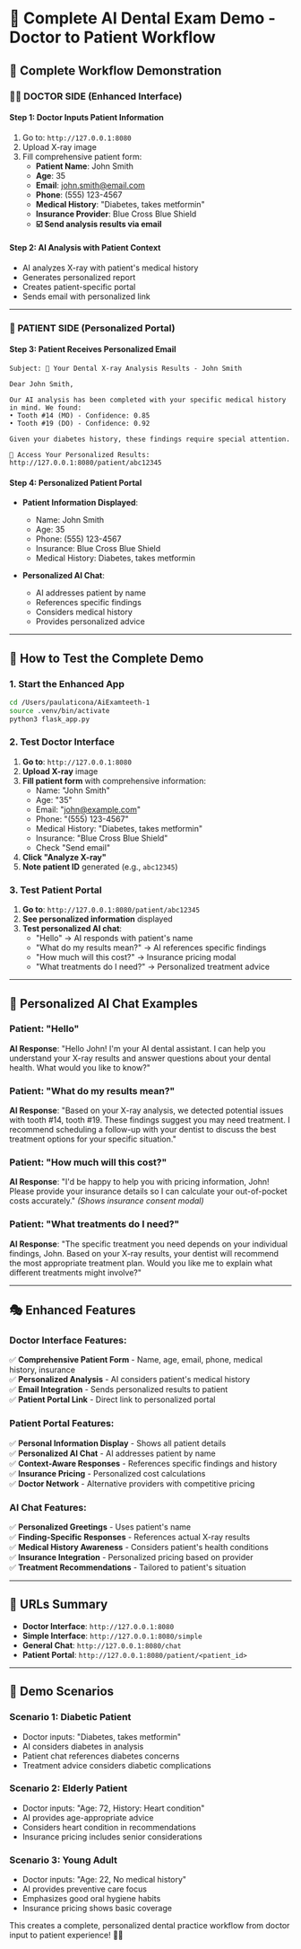 # 🦷 Complete AI Dental Exam Demo - Doctor to Patient Workflow

## 🎯 **Complete Workflow Demonstration**

### **👨‍⚕️ DOCTOR SIDE (Enhanced Interface)**

#### **Step 1: Doctor Inputs Patient Information**
1. Go to: `http://127.0.0.1:8080`
2. Upload X-ray image
3. Fill comprehensive patient form:
   - **Patient Name**: John Smith
   - **Age**: 35
   - **Email**: john.smith@email.com
   - **Phone**: (555) 123-4567
   - **Medical History**: "Diabetes, takes metformin"
   - **Insurance Provider**: Blue Cross Blue Shield
   - **☑️ Send analysis results via email**

#### **Step 2: AI Analysis with Patient Context**
- AI analyzes X-ray with patient's medical history
- Generates personalized report
- Creates patient-specific portal
- Sends email with personalized link

---

### **👤 PATIENT SIDE (Personalized Portal)**

#### **Step 3: Patient Receives Personalized Email**
```
Subject: 🦷 Your Dental X-ray Analysis Results - John Smith

Dear John Smith,

Our AI analysis has been completed with your specific medical history in mind. We found:
• Tooth #14 (MO) - Confidence: 0.85
• Tooth #19 (DO) - Confidence: 0.92

Given your diabetes history, these findings require special attention.

🔗 Access Your Personalized Results: http://127.0.0.1:8080/patient/abc12345
```

#### **Step 4: Personalized Patient Portal**
- **Patient Information Displayed**:
  - Name: John Smith
  - Age: 35
  - Phone: (555) 123-4567
  - Insurance: Blue Cross Blue Shield
  - Medical History: Diabetes, takes metformin

- **Personalized AI Chat**:
  - AI addresses patient by name
  - References specific findings
  - Considers medical history
  - Provides personalized advice

---

## 🚀 **How to Test the Complete Demo**

### **1. Start the Enhanced App**
```bash
cd /Users/paulaticona/AiExamteeth-1
source .venv/bin/activate
python3 flask_app.py
```

### **2. Test Doctor Interface**
1. **Go to**: `http://127.0.0.1:8080`
2. **Upload X-ray** image
3. **Fill patient form** with comprehensive information:
   - Name: "John Smith"
   - Age: "35"
   - Email: "john@example.com"
   - Phone: "(555) 123-4567"
   - Medical History: "Diabetes, takes metformin"
   - Insurance: "Blue Cross Blue Shield"
   - Check "Send email"
4. **Click "Analyze X-ray"**
5. **Note patient ID** generated (e.g., `abc12345`)

### **3. Test Patient Portal**
1. **Go to**: `http://127.0.0.1:8080/patient/abc12345`
2. **See personalized information** displayed
3. **Test personalized AI chat**:
   - "Hello" → AI responds with patient's name
   - "What do my results mean?" → AI references specific findings
   - "How much will this cost?" → Insurance pricing modal
   - "What treatments do I need?" → Personalized treatment advice

---

## 💬 **Personalized AI Chat Examples**

### **Patient: "Hello"**
**AI Response**: "Hello John! I'm your AI dental assistant. I can help you understand your X-ray results and answer questions about your dental health. What would you like to know?"

### **Patient: "What do my results mean?"**
**AI Response**: "Based on your X-ray analysis, we detected potential issues with tooth #14, tooth #19. These findings suggest you may need treatment. I recommend scheduling a follow-up with your dentist to discuss the best treatment options for your specific situation."

### **Patient: "How much will this cost?"**
**AI Response**: "I'd be happy to help you with pricing information, John! Please provide your insurance details so I can calculate your out-of-pocket costs accurately." *(Shows insurance consent modal)*

### **Patient: "What treatments do I need?"**
**AI Response**: "The specific treatment you need depends on your individual findings, John. Based on your X-ray results, your dentist will recommend the most appropriate treatment plan. Would you like me to explain what different treatments might involve?"

---

## 🎭 **Enhanced Features**

### **Doctor Interface Features:**
✅ **Comprehensive Patient Form** - Name, age, email, phone, medical history, insurance  
✅ **Personalized Analysis** - AI considers patient's medical history  
✅ **Email Integration** - Sends personalized results to patient  
✅ **Patient Portal Link** - Direct link to personalized portal  

### **Patient Portal Features:**
✅ **Personal Information Display** - Shows all patient details  
✅ **Personalized AI Chat** - AI addresses patient by name  
✅ **Context-Aware Responses** - References specific findings and history  
✅ **Insurance Pricing** - Personalized cost calculations  
✅ **Doctor Network** - Alternative providers with competitive pricing  

### **AI Chat Features:**
✅ **Personalized Greetings** - Uses patient's name  
✅ **Finding-Specific Responses** - References actual X-ray results  
✅ **Medical History Awareness** - Considers patient's health conditions  
✅ **Insurance Integration** - Personalized pricing based on provider  
✅ **Treatment Recommendations** - Tailored to patient's situation  

---

## 📱 **URLs Summary**

- **Doctor Interface**: `http://127.0.0.1:8080`
- **Simple Interface**: `http://127.0.0.1:8080/simple`
- **General Chat**: `http://127.0.0.1:8080/chat`
- **Patient Portal**: `http://127.0.0.1:8080/patient/<patient_id>`

---

## 🎯 **Demo Scenarios**

### **Scenario 1: Diabetic Patient**
- Doctor inputs: "Diabetes, takes metformin"
- AI considers diabetes in analysis
- Patient chat references diabetes concerns
- Treatment advice considers diabetic complications

### **Scenario 2: Elderly Patient**
- Doctor inputs: "Age: 72, History: Heart condition"
- AI provides age-appropriate advice
- Considers heart condition in recommendations
- Insurance pricing includes senior considerations

### **Scenario 3: Young Adult**
- Doctor inputs: "Age: 22, No medical history"
- AI provides preventive care focus
- Emphasizes good oral hygiene habits
- Insurance pricing shows basic coverage

This creates a complete, personalized dental practice workflow from doctor input to patient experience! 🦷✨
